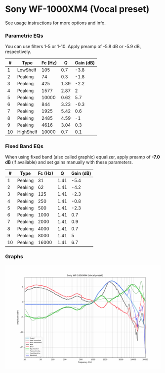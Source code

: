 # Sony WF-1000XM4 (Vocal preset)
See [usage instructions](https://github.com/jaakkopasanen/AutoEq#usage) for more options and info.

### Parametric EQs
You can use filters 1-5 or 1-10. Apply preamp of -5.8 dB or -5.9 dB, respectively.

|   # | Type      |   Fc (Hz) |    Q |   Gain (dB) |
|-----|-----------|-----------|------|-------------|
|   1 | LowShelf  |       105 | 0.7  |        -3.8 |
|   2 | Peaking   |        74 | 0.3  |        -1.8 |
|   3 | Peaking   |       425 | 1.39 |        -2.2 |
|   4 | Peaking   |      1577 | 2.87 |         2   |
|   5 | Peaking   |     10000 | 0.62 |         5.7 |
|   6 | Peaking   |       844 | 3.23 |        -0.3 |
|   7 | Peaking   |      1925 | 5.42 |         0.6 |
|   8 | Peaking   |      2485 | 4.59 |        -1   |
|   9 | Peaking   |      4616 | 3.04 |         0.3 |
|  10 | HighShelf |     10000 | 0.7  |         0.1 |

### Fixed Band EQs
When using fixed band (also called graphic) equalizer, apply preamp of **-7.0 dB** (if available) and set gains manually with these parameters.

|   # | Type    |   Fc (Hz) |    Q |   Gain (dB) |
|-----|---------|-----------|------|-------------|
|   1 | Peaking |        31 | 1.41 |        -5.4 |
|   2 | Peaking |        62 | 1.41 |        -4.2 |
|   3 | Peaking |       125 | 1.41 |        -2.3 |
|   4 | Peaking |       250 | 1.41 |        -0.8 |
|   5 | Peaking |       500 | 1.41 |        -2.3 |
|   6 | Peaking |      1000 | 1.41 |         0.7 |
|   7 | Peaking |      2000 | 1.41 |         0.9 |
|   8 | Peaking |      4000 | 1.41 |         0.7 |
|   9 | Peaking |      8000 | 1.41 |         5   |
|  10 | Peaking |     16000 | 1.41 |         6.7 |

### Graphs
![](./Sony%20WF-1000XM4%20(Vocal%20preset).png)
